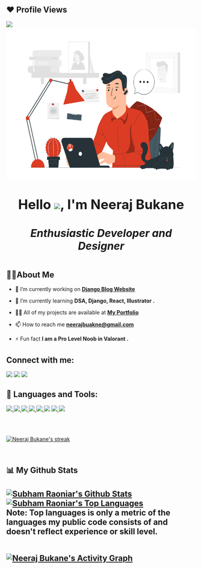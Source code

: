  ## ❤ Profile Views
<a href="https://github.com/Meghna-DAS/github-profile-views-counter">
    <img src="https://komarev.com/ghpvc/?username=NsbTechno">
</a> 
<center>
<a href="#"><img  src="./Telecommuting-pana.svg" height="405px"/></a>
<!-- </center>
<h2 align="center">Hi <img src="https://raw.githubusercontent.com/MartinHeinz/MartinHeinz/master/wave.gif" width="30px">, I'm Neeraj</h2>
<center> -->

## <h1>  <span style='font-size:35px;'> Hello  <img src="https://raw.githubusercontent.com/MartinHeinz/MartinHeinz/master/wave.gif" width="30px">, I'm  Neeraj Bukane </span> <br> <span><h5> Enthusiastic Developer and Designer</h5></span> </h1>

</center>



## <h2>🙋‍♂️About Me</h2>

- 🔭 I’m currently working on **[Django Blog Website]()**

- 🌱 I’m currently learning **DSA, Django, React, Illustrator .**

<!-- - 👯 I’m looking to collaborate on **OpenSource Projects** -->

- 👨‍💻 All of my projects are available at **[My Portfolio](link)**

- 📫 How to reach me **neerajbuakne@gmail.com**

- ⚡ Fun fact **I am a Pro Level Noob in Valorant .**
## Connect with me:
<p align="left">

<a href = "https://www.linkedin.com/in/neeraj-bukane-9023b7206/"><img src="https://img.icons8.com/fluent/38/000000/linkedin.png"/></a>
<a href = "https://twitter.com/NeerajB3062"><img src="https://img.icons8.com/fluent/38/000000/twitter.png"/></a>
<a href = "https://www.instagram.com/__.neeraj3062.__/"><img src="https://img.icons8.com/fluent/38/000000/instagram-new.png"/></a>


</p>

## 🚀 Languages and Tools:

<p align="left"> 
    <!-- <a href="https://spring.io/projects/spring-boot" target="_blank"> <img src="https://img.icons8.com/color/48/000000/spring-logo.png"/> </a>  -->
    <a href="https://www.w3.org/html/" target="_blank"> <img src="https://img.icons8.com/color/48/000000/html-5.png"/> </a> 
    <a href="https://www.w3schools.com/css/" target="_blank"> <img src="https://img.icons8.com/color/48/000000/css3.png"/> </a> 
    <a href="https://developer.mozilla.org/en-US/docs/Web/JavaScript" target="_blank"> <img src="https://img.icons8.com/color/48/000000/javascript.png"/> <a/> 
    <a href="https://getbootstrap.com" target="_blank"> <img src="https://img.icons8.com/color/48/000000/bootstrap.png"/> </a> 
    <a href="https://reactjs.org/" target="_blank"> <img src="https://img.icons8.com/color/48/000000/react-native.png"/> </a>
    <a href="https://docs.djangoproject.com/en/3.2/" target="_blank"> <img src="https://img.icons8.com/windows/48/000000/django.png"/></a> 
    <a href="https://www.python.org" target="_blank"> <img src="https://img.icons8.com/color/48/000000/python.png"/> </a> 
    <a href="https://git-scm.com/" target="_blank"> <img src="https://img.icons8.com/color/48/000000/git.png"/> </a> 
   
</p>

<br>
<br>

<!-- <h2 align=center> 📊Streak<h2/> -->
<p align="left">
    <a href="https://github.com/NsbTechno/github-readme-streak-stats">
        <img title="🔥 Get streak stats for your profile at git.io/streak-stats" alt="Neeraj Bukane's streak" src="https://github-readme-streak-stats.herokuapp.com/?user=NsbTechno&theme=gruvbox_duo&hide_border=true&background=060A0CD0"/>
    </a>
</p>

<br>

<h2 align=left> 📊 My Github Stats<h2/>
<!-- <center> -->
  <!-- <br/> -->
    <a href="https://github.com/NsbTechno/github-readme-stats"><img alt="Subham Raoniar's Github Stats" src="https://github-readme-stats.vercel.app/api?username=NsbTechno&show_icons=true&count_private=true&theme=great-gatsby&hide_border=true&bg_color=0D1117" /></a>
  <a href="https://github.com/SubhamRaoniar28/github-readme-stats"><img alt="Subham Raoniar's Top Languages" src="https://github-readme-stats.vercel.app/api/top-langs/?username=NsbTechno&langs_count=8&count_private=true&layout=compact&theme=react&hide_border=true&bg_color=0D1117" /></a>
  <br/>
  <b>Note:</b> Top languages is only a metric of the languages my public code consists of and doesn't reflect experience or skill level.
<!-- <center/> -->

<br/>
<br/>

<a href="https://github.com/NsbTechno/github-readme-activity-graph"><img alt="Neeraj Bukane's Activity Graph" src="https://activity-graph.herokuapp.com/graph?username=NsbTechno&bg_color=0D1117&color=FFD700&line=FFFFFF&point=FFFFFF&hide_border=true" /></a>

<br/>
<br/>



<!-- ## ❤ Views and Followers
<a href="https://github.com/Meghna-DAS/github-profile-views-counter">
    <img src="https://komarev.com/ghpvc/?username=NsbTechno">
</a> -->
<!-- <a href="https://github.com/NsbTechno?tab=followers"><img src="https://img.shields.io/github/followers/NsbTechno?label=Followers&style=social" alt="GitHub Badge"></a> -->

